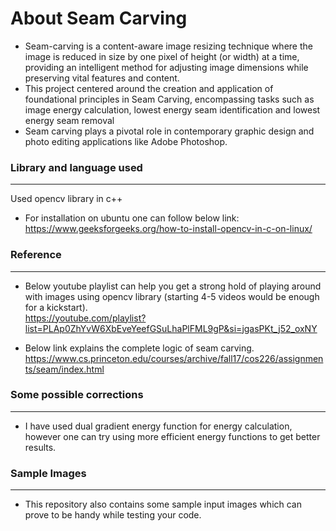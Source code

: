# About Seam Carving
- Seam-carving is a content-aware image resizing technique where the image is reduced in size by one pixel of height (or width)
at a time, providing an intelligent method for adjusting image dimensions while preserving vital features and content.
- This project centered around the creation and application of foundational principles in Seam Carving, encompassing tasks
such as image energy calculation, lowest energy seam identification and lowest energy seam removal
- Seam carving plays a pivotal role in contemporary graphic design and photo editing applications like Adobe Photoshop.

### Library and language used
---
Used opencv library in c++
- For installation on ubuntu one can follow below link:  
  https://www.geeksforgeeks.org/how-to-install-opencv-in-c-on-linux/
  
### Reference
---
- Below youtube playlist can help you get a strong hold of playing around with images using opencv library (starting 4-5 videos would be enough for a kickstart).  
 https://youtube.com/playlist?list=PLAp0ZhYvW6XbEveYeefGSuLhaPlFML9gP&si=jgasPKt_j52_oxNY
 
- Below link explains the complete logic of seam carving.
  https://www.cs.princeton.edu/courses/archive/fall17/cos226/assignments/seam/index.html

### Some possible corrections
---
- I have used dual gradient energy function for energy calculation, however one can try using more efficient energy functions to get better results.

### Sample Images
---
- This repository also contains some sample input images which can prove to be handy while testing your code.
